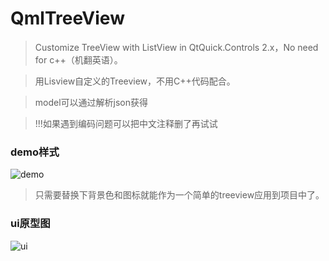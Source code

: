 # QmlTreeView

> Customize TreeView with ListView in QtQuick.Controls 2.x，No need for c++（机翻英语）。

> 用Lisview自定义的Treeview，不用C++代码配合。

> model可以通过解析json获得

> !!!如果遇到编码问题可以把中文注释删了再试试

### demo样式
![demo](https://github.com/gongjianbo/QmlTreeView/blob/master/img/demo.png)

> 只需要替换下背景色和图标就能作为一个简单的treeview应用到项目中了。

### ui原型图
![ui](https://github.com/gongjianbo/QmlTreeView/blob/master/img/uimodel.png)

